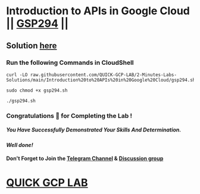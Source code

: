 # Introduction to APIs in Google Cloud || [GSP294](https://www.cloudskillsboost.google/focuses/3473?parent=catalog) ||

## Solution [here](https://youtu.be/OUxSJ02OmTs)

### Run the following Commands in CloudShell

```
curl -LO raw.githubusercontent.com/QUICK-GCP-LAB/2-Minutes-Labs-Solutions/main/Introduction%20to%20APIs%20in%20Google%20Cloud/gsp294.sh

sudo chmod +x gsp294.sh

./gsp294.sh
```

### Congratulations 🎉 for Completing the Lab !

##### *You Have Successfully Demonstrated Your Skills And Determination.*

#### *Well done!*

#### Don't Forget to Join the [Telegram Channel](https://t.me/quickgcplab) & [Discussion group](https://t.me/quickgcplabchats)

# [QUICK GCP LAB](https://www.youtube.com/@quickgcplab)
